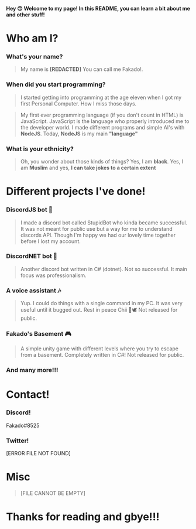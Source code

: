 **Hey 🙃 Welcome to my page! In this README, you can learn a bit about me and other stuff!**
# Who am I? **_<NOT DONE>_**

### What's your name?

> My name is **__[REDACTED]__** You can call me Fakado!.

### When did you start programming?

> I started getting into programming at the age eleven when I got my first Personal Computer. How I miss those days.

> My first ever programming language (if you don't count in HTML) is JavaScript. JavaScript is the language who properly introduced me to the developer world. I made different programs and simple AI's with **NodeJS**. Today, **NodeJS** is my main **__"language"__**

### What is your ethnicity?
> Oh, you wonder about those kinds of things? Yes, I am **black**. Yes, I am **Muslim** and yes, **I can take jokes to a certain extent**

# Different projects I've done!

### DiscordJS bot 🤖
> I made a discord bot called StupidBot who kinda became successful. It was not meant for public use but a way for me to understand discords API. Though I'm happy we had our lovely time together before I lost my account.

### DiscordNET bot 🤖
> Another discord bot written in C# (dotnet). Not so successful. It main focus was professionalism.

### A voice assistant 🎶
> Yup. I could do things with a single command in my PC. It was very useful until it bugged out. Rest in peace Chii 🙏🕊
> Not released for public.

### Fakado's Basement 🎮
> A simple unity game with different levels where you try to escape from a basement. Completely written in C#! Not released for public.

### And many more!!!

# Contact!

### Discord!
Fakado#8525

### Twitter!
[ERROR FILE NOT FOUND]


# Misc

> [FILE CANNOT BE EMPTY]

# Thanks for reading and gbye!!!
